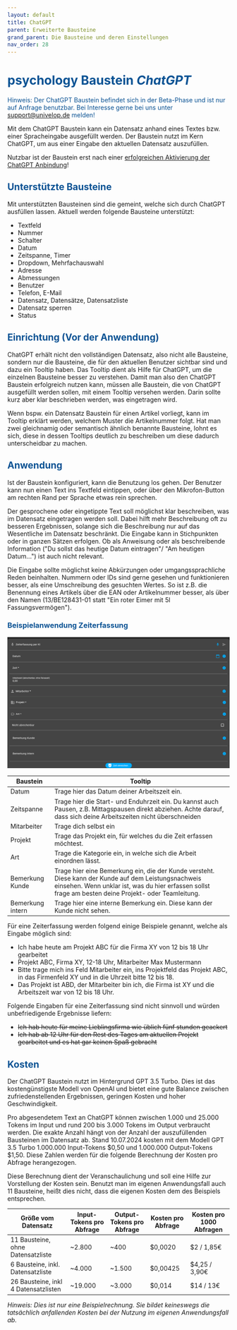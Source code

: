```yaml
---
layout: default
title: ChatGPT
parent: Erweiterte Bausteine
grand_parent: Die Bausteine und deren Einstellungen
nav_order: 28
---
```


# <span style="color:#0b5394"><span class="material-icons">psychology</span> **Baustein *ChatGPT***</span>

<span style="color:#0b5394">Hinweis: Der ChatGPT Baustein befindet sich in der Beta-Phase und ist nur auf Anfrage benutzbar. Bei Interesse gerne bei uns unter support@univelop.de melden!</span>

Mit dem ChatGPT Baustein kann ein Datensatz anhand eines Textes bzw. einer Spracheingabe ausgefüllt werden.
Der Baustein nutzt im Kern ChatGPT, um aus einer Eingabe den aktuellen Datensatz auszufüllen.

Nutzbar ist der Baustein erst nach einer [erfolgreichen Aktivierung der ChatGPT Anbindung](/docs/chat-gpt-integration.html)!

## <span style="color:#0b5394">**Unterstützte Bausteine**</span>

Mit unterstützten Bausteinen sind die gemeint, welche sich durch ChatGPT ausfüllen lassen.
Aktuell werden folgende Bausteine unterstützt: 
- Textfeld
- Nummer
- Schalter
- Datum
- Zeitspanne, Timer
- Dropdown, Mehrfachauswahl
- Adresse
- Abmessungen
- Benutzer
- Telefon, E-Mail
- Datensatz, Datensätze, Datensatzliste
- Datensatz sperren
- Status

## <span style="color:#0b5394">**Einrichtung (Vor der Anwendung)**</span>

ChatGPT erhält nicht den vollständigen Datensatz, also nicht alle Bausteine, sondern nur die Bausteine,
die für den aktuellen Benutzer sichtbar sind und dazu ein Tooltip haben. Das Tooltip dient als Hilfe für ChatGPT,
um die einzelnen Bausteine besser zu verstehen.
Damit man also den ChatGPT Baustein erfolgreich nutzen kann, müssen alle Baustein, die von ChatGPT ausgefüllt werden sollen,
mit einem Tooltip versehen werden. Darin sollte kurz aber klar beschrieben werden, was eingetragen wird.

Wenn bspw. ein Datensatz Baustein für einen Artikel vorliegt, kann im Tooltip erklärt werden, welchem Muster die Artikelnummer folgt.
Hat man zwei gleichnamig oder semantisch ähnlich benannte Bausteine, lohnt es sich, diese in dessen Tooltips deutlich zu beschreiben um diese dadurch unterscheidbar zu machen.

## <span style="color:#0b5394">**Anwendung**</span>

Ist der Baustein konfiguriert, kann die Benutzung los gehen. Der Benutzer kann nun einen Text ins Textfeld eintippen, 
oder über den Mikrofon-Button am rechten Rand per Sprache etwas rein sprechen.

Der gesprochene oder eingetippte Text soll möglichst klar beschreiben, was im Datensatz eingetragen werden soll.
Dabei hilft mehr Beschreibung oft zu besseren Ergebnissen, solange sich die Beschreibung nur auf das Wesentliche im Datensatz beschränkt. Die Eingabe kann in Stichpunkten oder in ganzen Sätzen erfolgen. Ob als Anweisung oder als beschreibende Information ("Du sollst das heutige Datum eintragen"/ "Am heutigen Datum...") ist auch nicht relevant.

Die Eingabe sollte möglichst keine Abkürzungen oder umgangssprachliche Reden beinhalten.
Nummern oder IDs sind gerne gesehen und funktionieren besser, als eine Umschreibung des gesuchten Wertes.
So ist z.B. die Benennung eines Artikels über die EAN oder Artikelnummer besser, als über den Namen (13/BE128431-01 statt "Ein roter Eimer mit 5l Fassungsvermögen").

### <span style="color:#0b5394">**Beispielanwendung Zeiterfassung**</span>

![Zeiterfassung](\assets\record-spec-settings\chatgpt_time_tracking.png "Zeiterfassung")

| Baustein | Tooltip |
|----      |----     |
|Datum     | Trage hier das Datum deiner Arbeitszeit ein.|
|Zeitspanne| Trage hier die Start- und Enduhrzeit ein. Du kannst auch Pausen, z.B. Mittagspausen direkt abziehen. Achte darauf, dass sich deine Arbeitszeiten nicht überschneiden|
|Mitarbeiter | Trage dich selbst ein|
| Projekt | Trage das Projekt ein, für welches du die Zeit erfassen möchtest. |
| Art | Trage die Kategorie ein, in welche sich die Arbeit einordnen lässt. |
| Bemerkung Kunde| Trage hier eine Bemerkung ein, die der Kunde versteht. Diese kann der Kunde auf dem Leistungsnachweis einsehen. Wenn unklar ist, was du hier erfassen sollst frage am besten deine Projekt- oder Teamleitung. |
| Bemerkung intern| Trage hier eine interne Bemerkung ein. Diese kann der Kunde nicht sehen. |

Für eine Zeiterfassung werden folgend einige Beispiele genannt, welche als Eingabe möglich sind:
- Ich habe heute am Projekt ABC für die Firma XY von 12 bis 18 Uhr gearbeitet
- Projekt ABC, Firma XY, 12-18 Uhr, Mitarbeiter Max Mustermann
- Bitte trage mich ins Feld Mitarbeiter ein, ins Projektfeld das Projekt ABC, in das Firmenfeld XY und in die Uhrzeit bitte 12 bis 18.
- Das Projekt ist ABD, der Mitarbeiter bin ich, die Firma ist XY und die Arbeitszeit war von 12 bis 18 Uhr.

Folgende Eingaben für eine Zeiterfassung sind nicht sinnvoll und würden unbefriedigende Ergebnisse liefern:
- ~~Ich hab heute für meine Lieblingsfirma wie üblich fünf stunden geackert~~
- ~~Ich hab ab 12 Uhr für den Rest des Tages am aktuellen Projekt gearbeitet und es hat gar keinen Spaß gebracht~~

## <span style="color:#0b5394">**Kosten**</span>

Der ChatGPT Baustein nutzt im Hintergrund GPT 3.5 Turbo. Dies ist das kostengünstigste Modell von OpenAI und 
bietet eine gute Balance zwischen zufriedenstellenden Ergebnissen, geringen Kosten und hoher Geschwindigkeit.

Pro abgesendetem Text an ChatGPT können zwischen 1.000 und 25.000 Tokens im Input und rund 200 bis 3.000 Tokens im Output verbraucht werden.
Die exakte Anzahl hängt von der Anzahl der auszufüllenden Bausteinen im Datensatz ab.
Stand 10.07.2024 kosten mit dem Modell GPT 3.5 Turbo 1.000.000 Input-Tokens $0,50 und 1.000.000 Output-Tokens $1,50.
Diese Zahlen werden für die folgende Berechnung der Kosten pro Abfrage herangezogen.

Diese Berechnung dient der Veranschaulichung und soll eine Hilfe zur Vorstellung der Kosten sein. 
Benutzt man im eigenen Anwendungsfall auch 11 Bausteine, heißt dies nicht, dass die eigenen Kosten dem des Beispiels entsprechen.

| Größe vom Datensatz |Input-Tokens pro Abfrage |Output-Tokens pro Abfrage |Kosten pro Abfrage |Kosten pro 1000 Abfragen |
|----                 |----                     |----                      |----               |-----                    |
| 11 Bausteine, ohne Datensatzliste | ~2.800    | ~400                     | $0,0020          | $2 / 1,85€|
| 6 Bausteine, inkl. Datensatzliste | ~4.000    | ~1.500                   | $0,00425         | $4,25 / 3,90€|
| 26 Bausteine, inkl 4 Datensatzlisten | ~19.000 | ~3.000                  | $0,014           | $14 / 13€|

*Hinweis: Dies ist nur eine Beispielrechnung. Sie bildet keineswegs die tatsächlich anfallenden Kosten bei der Nutzung im eigenen Anwendungsfall ab.*


